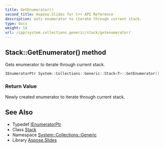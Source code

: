 ```yaml
---
title: GetEnumerator()
second_title: Aspose.Slides for C++ API Reference
description: Gets enumerator to iterate through current stack.
type: docs
weight: 14
url: /cpp/system.collections.generic/stack/getenumerator/
---
```

## Stack::GetEnumerator() method


Gets enumerator to iterate through current stack.

```cpp
IEnumeratorPtr System::Collections::Generic::Stack<T>::GetEnumerator() override
```


### Return Value

Newly created enumerator to iterate through current stack.

## See Also

* Typedef [IEnumeratorPtr](./ienumeratorptr/)
* Class [Stack](./)
* Namespace [System::Collections::Generic](../)
* Library [Aspose.Slides](../../)